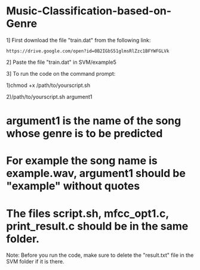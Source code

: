 # Music-Classification-based-on-Genre

1] First download the file "train.dat" from the following link:

    https://drive.google.com/open?id=0B2IGbS51glmsRlZzc1BFYWFGLVk

2] Paste the file "train.dat" in SVM/example5

3] To run the code on the command prompt:

  1)chmod +x /path/to/yourscript.sh

  2)/path/to/yourscript.sh argument1

# argument1 is the name of the song whose genre is to be predicted
# For example the song name is example.wav, argument1 should be "example" without quotes
# The files script.sh, mfcc_opt1.c, print_result.c should be in the same folder.

Note: Before you run the code, make sure to delete the "result.txt" file in the SVM folder if it is there.
